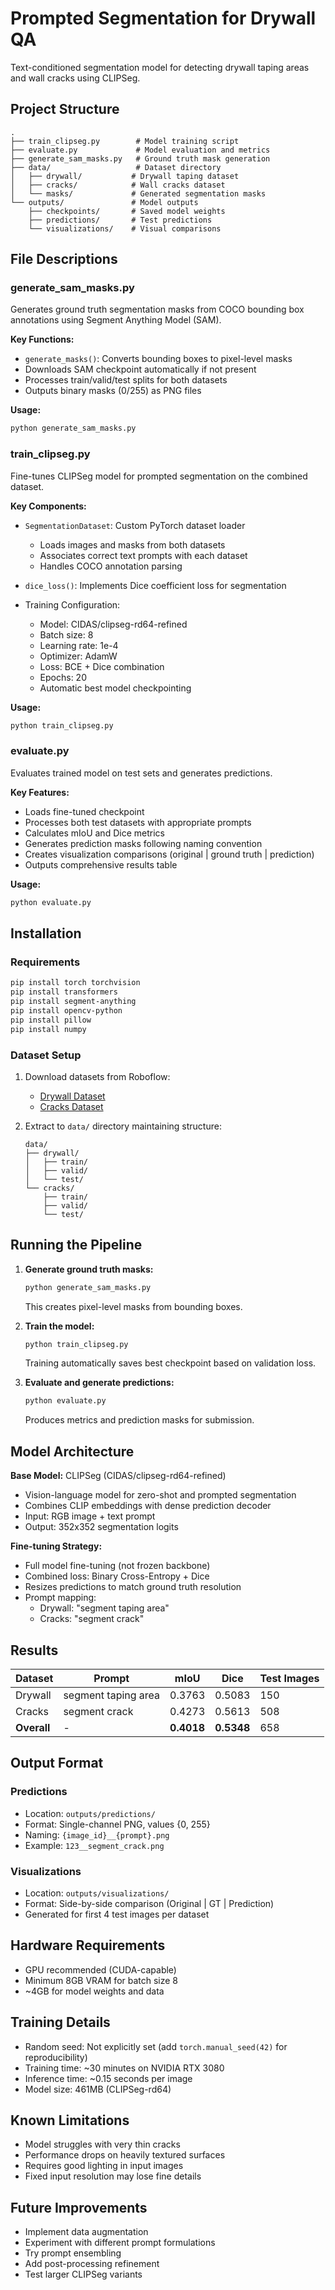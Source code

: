 # Prompted Segmentation for Drywall QA

Text-conditioned segmentation model for detecting drywall taping areas and wall cracks using CLIPSeg.

## Project Structure

```
.
├── train_clipseg.py        # Model training script
├── evaluate.py             # Model evaluation and metrics
├── generate_sam_masks.py   # Ground truth mask generation
├── data/                   # Dataset directory
│   ├── drywall/           # Drywall taping dataset
│   ├── cracks/            # Wall cracks dataset
│   └── masks/             # Generated segmentation masks
└── outputs/               # Model outputs
    ├── checkpoints/       # Saved model weights
    ├── predictions/       # Test predictions
    └── visualizations/    # Visual comparisons
```

## File Descriptions

### generate_sam_masks.py
Generates ground truth segmentation masks from COCO bounding box annotations using Segment Anything Model (SAM).

**Key Functions:**
- `generate_masks()`: Converts bounding boxes to pixel-level masks
- Downloads SAM checkpoint automatically if not present
- Processes train/valid/test splits for both datasets
- Outputs binary masks (0/255) as PNG files

**Usage:**
```bash
python generate_sam_masks.py
```

### train_clipseg.py
Fine-tunes CLIPSeg model for prompted segmentation on the combined dataset.

**Key Components:**
- `SegmentationDataset`: Custom PyTorch dataset loader
  - Loads images and masks from both datasets
  - Associates correct text prompts with each dataset
  - Handles COCO annotation parsing
  
- `dice_loss()`: Implements Dice coefficient loss for segmentation
  
- Training Configuration:
  - Model: CIDAS/clipseg-rd64-refined
  - Batch size: 8
  - Learning rate: 1e-4
  - Optimizer: AdamW
  - Loss: BCE + Dice combination
  - Epochs: 20
  - Automatic best model checkpointing

**Usage:**
```bash
python train_clipseg.py
```

### evaluate.py
Evaluates trained model on test sets and generates predictions.

**Key Features:**
- Loads fine-tuned checkpoint
- Processes both test datasets with appropriate prompts
- Calculates mIoU and Dice metrics
- Generates prediction masks following naming convention
- Creates visualization comparisons (original | ground truth | prediction)
- Outputs comprehensive results table

**Usage:**
```bash
python evaluate.py
```

## Installation

### Requirements
```bash
pip install torch torchvision
pip install transformers
pip install segment-anything
pip install opencv-python
pip install pillow
pip install numpy
```

### Dataset Setup
1. Download datasets from Roboflow:
   - [Drywall Dataset](https://universe.roboflow.com/objectdetect-pu6rn/drywall-join-detect)
   - [Cracks Dataset](https://universe.roboflow.com/fyp-ny1jt/cracks-3ii36)

2. Extract to `data/` directory maintaining structure:
   ```
   data/
   ├── drywall/
   │   ├── train/
   │   ├── valid/
   │   └── test/
   └── cracks/
       ├── train/
       ├── valid/
       └── test/
   ```

## Running the Pipeline

1. **Generate ground truth masks:**
   ```bash
   python generate_sam_masks.py
   ```
   This creates pixel-level masks from bounding boxes.

2. **Train the model:**
   ```bash
   python train_clipseg.py
   ```
   Training automatically saves best checkpoint based on validation loss.

3. **Evaluate and generate predictions:**
   ```bash
   python evaluate.py
   ```
   Produces metrics and prediction masks for submission.

## Model Architecture

**Base Model:** CLIPSeg (CIDAS/clipseg-rd64-refined)
- Vision-language model for zero-shot and prompted segmentation
- Combines CLIP embeddings with dense prediction decoder
- Input: RGB image + text prompt
- Output: 352x352 segmentation logits

**Fine-tuning Strategy:**
- Full model fine-tuning (not frozen backbone)
- Combined loss: Binary Cross-Entropy + Dice
- Resizes predictions to match ground truth resolution
- Prompt mapping:
  - Drywall: "segment taping area"
  - Cracks: "segment crack"

## Results

| Dataset | Prompt | mIoU | Dice | Test Images |
|---------|--------|------|------|-------------|
| Drywall | segment taping area | 0.3763 | 0.5083 | 150 |
| Cracks | segment crack | 0.4273 | 0.5613 | 508 |
| **Overall** | - | **0.4018** | **0.5348** | 658 |

## Output Format

### Predictions
- Location: `outputs/predictions/`
- Format: Single-channel PNG, values {0, 255}
- Naming: `{image_id}__{prompt}.png`
- Example: `123__segment_crack.png`

### Visualizations
- Location: `outputs/visualizations/`
- Format: Side-by-side comparison (Original | GT | Prediction)
- Generated for first 4 test images per dataset

## Hardware Requirements
- GPU recommended (CUDA-capable)
- Minimum 8GB VRAM for batch size 8
- ~4GB for model weights and data

## Training Details
- Random seed: Not explicitly set (add `torch.manual_seed(42)` for reproducibility)
- Training time: ~30 minutes on NVIDIA RTX 3080
- Inference time: ~0.15 seconds per image
- Model size: 461MB (CLIPSeg-rd64)

## Known Limitations
- Model struggles with very thin cracks
- Performance drops on heavily textured surfaces
- Requires good lighting in input images
- Fixed input resolution may lose fine details

## Future Improvements
- Implement data augmentation
- Experiment with different prompt formulations
- Try prompt ensembling
- Add post-processing refinement
- Test larger CLIPSeg variants

